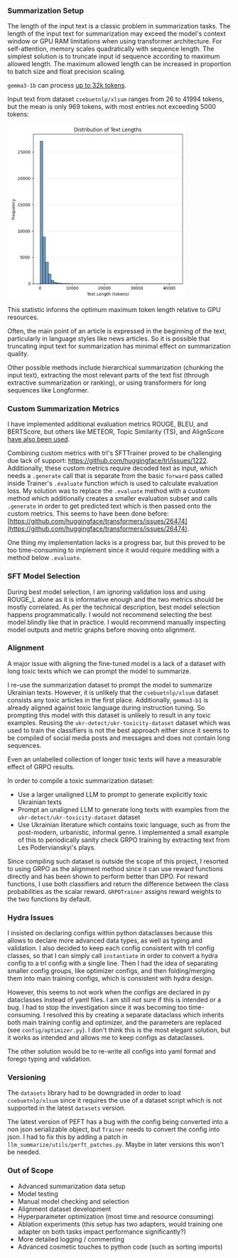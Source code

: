### Summarization Setup

The length of the input text is a classic problem in summarization tasks. The length of the input text for summarization may exceed the model's context window or GPU RAM limitations when using transformer architecture.
For self-attention, memory scales quadratically with sequence length.
The simplest solution is to truncate input id sequence according to maximum allowed length.
The maximum allowed length can be increased in proportion to batch size and float precision scaling.

`gemma3-1b` can process [up to 32k tokens](https://ai.google.dev/gemma/docs/core#128k-context).

Input text from dataset `csebuetnlp/xlsum` ranges from 26 to 41994 tokens, but the mean is only 969 tokens, with most entries not exceeding 5000 tokens:

<img src="images/lengths_hist.png" alt="lengths" style="width:400px;"/>

This statistic informs the optimum maximum token length relative to GPU resources.

Often, the main point of an article is expressed in the beginning of the text, particularly in language styles like news articles. So it is possible that truncating input text for summarization has minimal effect on summarization quality.

Other possible methods include hierarchical summarization (chunking the input text), extracting the most relevant parts of the text fist (through extractive summarization or ranking), or using transformers for long sequences like Longformer.

### Custom Summarization Metrics
I have implemented additional evaluation metrics ROUGE, BLEU, and BERTScore, but others like METEOR, Topic Similarity (TS), and AlignScore [have also been used](https://arxiv.org/pdf/2503.10676v1).

Combining custom metrics with trl's SFTTrainer proved to be challenging due lack of support: https://github.com/huggingface/trl/issues/1222.
Additionally, these custom metrics require decoded text as input, which needs a `.generate` call that is separate from the basic `forward` pass called inside Trainer's `.evaluate` function which is used to calculate evaluation loss.
My solution was to replace the `.evaluate` method with a custom method which additionally creates a smaller evaluation subset and calls `.generate` in order to get predicted text which is then passed onto the custom metrics.
This seems to have been done before: [https://github.com/huggingface/transformers/issues/26474](https://github.com/huggingface/transformers/issues/26474).

One thing my implementation lacks is a progress bar, but this proved to be too time-consuming to implement since it would require meddling with a method below `.evaluate`.

### SFT Model Selection
During best model selection, I am ignoring validation loss and using ROUGE_L alone as it is informative enough and the two metrics should be mostly correlated.
As per the technical description, best model selection happens programmatically.
I would not recommend selecting the best model blindly like that in practice.
I would recommend manually inspecting model outputs and metric graphs before moving onto alignment.

### Alignment
A major issue with aligning the fine-tuned model is a lack of a dataset with long toxic texts which we can prompt the model to summarize.

I re-use the summarization dataset to prompt the model to summarize Ukrainian texts.
However, it is unlikely that the `csebuetnlp/xlsum` dataset consists any toxic articles in the first place.
Additionally, `gemma3-b1` is already aligned against toxic language during instruction tuning.
So prompting this model with this dataset is unlikely to result in any toxic examples.
Reusing the `ukr-detect/ukr-toxicity-dataset` dataset which was used to train the classifiers is not the best approach either since it seems to be compiled of social media posts and messages and does not contain long sequences.

Even an unlabelled collection of longer toxic texts will have a measurable effect of GRPO results.

In order to compile a toxic summarization dataset:
- Use a larger unaligned LLM to prompt to generate explicitly toxic Ukrainian texts
- Prompt an unaligned LLM to generate long texts with examples from the `ukr-detect/ukr-toxicity-dataset` dataset
- Use Ukrainian literature which contains toxic language, such as from the post-modern, urbanistic, informal genre. I implemented a small example of this to periodically sanity check GRPO training by extracting text from Les Podervianskyi's plays.

Since compiling such dataset is outside the scope of this project, I resorted to using GRPO as the alignment method since it can use reward functions directly and has been shown to perform better than DPO.
For reward functions, I use both classifiers and return the difference between the class probabilities as the scalar reward. `GRPOTrainer` assigns reward weights to the two functions by default.

### Hydra Issues
I insisted on declaring configs within python dataclasses because this allows to declare more advanced data types, as well as typing and validation.
I also decided to keep each config consistent with trl config classes, so that I can simply call `instantiate` in order to convert a hydra config to a trl config with a single line.
Then I had the idea of separating smaller config groups, like optimizer configs, and then folding/merging them into main training configs, which is consistent with hydra design.

However, this seems to not work when the configs are declared in py dataclasses instead of yaml files. I am still not sure if this is intended or a bug.
I had to stop the investigation since it was becoming too time-consuming.
I resolved this by creating a separate dataclass which inherits both main training config and optimizer, and the parameters are replaced (see `config/optimizer.py`).
I don't think this is the most elegant solution, but it works as intended and allows me to keep configs as dataclasses.

The other solution would be to re-write all configs into yaml format and forego typing and validation.

### Versioning
The `datasets` library had to be downgraded in order to load `csebuetnlp/xlsum` since it requires the use of a dataset script which is not supported in the latest `datasets` version.

The latest version of PEFT has a bug with the config being converted into a non json serializable object, but `Trainer` needs to convert the config into json.
I had to fix this by adding a patch in `llm_summarize/utils/perft_patches.py`. Maybe in later versions this won't be needed.

### Out of Scope
- Advanced summarization data setup
- Model testing
- Manual model checking and selection
- Alignment dataset development
- Hyperparameter optimization (most time and resource consuming)
- Ablation experiments (this setup has two adapters, would training one adapter on both tasks impact performance significantly?)
- More detailed logging / commenting
- Advanced cosmetic touches to python code (such as sorting imports)
